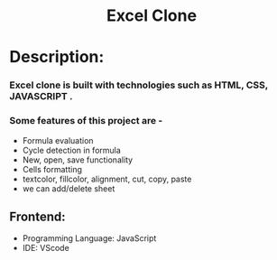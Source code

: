 <h1 align="center">
  Excel Clone
</h1>

# Description:

### Excel clone is built with technologies such as HTML, CSS, JAVASCRIPT .
### Some features of this project are -
- Formula evaluation
- Cycle detection in formula
- New, open, save functionality
- Cells formatting
- textcolor, fillcolor, alignment, cut, copy, paste
- we can add/delete sheet

## Frontend:
- Programming Language: JavaScript
- IDE: VScode
